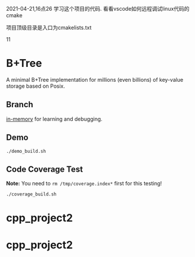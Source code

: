 
2021-04-21,16点26
学习这个项目的代码.
看看vscode如何远程调试linux代码的cmake

项目顶级目录是入口为cmakelists.txt

11









# B+Tree
A minimal B+Tree implementation for millions (even billions) of key-value storage based on Posix.

## Branch
[in-memory](https://github.com/begeekmyfriend/bplustree/tree/in-memory) for learning and debugging.

## Demo
```shell
./demo_build.sh
```

## Code Coverage Test

**Note:** You need to `rm /tmp/coverage.index*` first for this testing!

```shell
./coverage_build.sh
```
# cpp_project2
# cpp_project2
